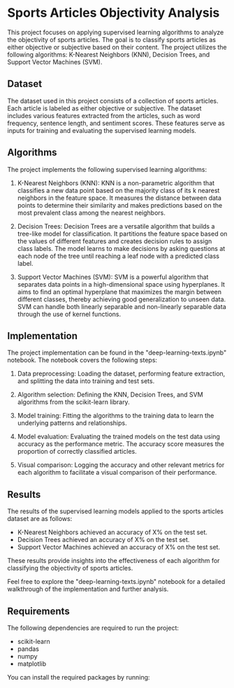 # Sports Articles Objectivity Analysis

This project focuses on applying supervised learning algorithms to analyze the objectivity of sports articles. The goal is to classify sports articles as either objective or subjective based on their content. The project utilizes the following algorithms: K-Nearest Neighbors (KNN), Decision Trees, and Support Vector Machines (SVM).

## Dataset

The dataset used in this project consists of a collection of sports articles. Each article is labeled as either objective or subjective. The dataset includes various features extracted from the articles, such as word frequency, sentence length, and sentiment scores. These features serve as inputs for training and evaluating the supervised learning models.

## Algorithms

The project implements the following supervised learning algorithms:

1. K-Nearest Neighbors (KNN): KNN is a non-parametric algorithm that classifies a new data point based on the majority class of its k nearest neighbors in the feature space. It measures the distance between data points to determine their similarity and makes predictions based on the most prevalent class among the nearest neighbors.

2. Decision Trees: Decision Trees are a versatile algorithm that builds a tree-like model for classification. It partitions the feature space based on the values of different features and creates decision rules to assign class labels. The model learns to make decisions by asking questions at each node of the tree until reaching a leaf node with a predicted class label.

3. Support Vector Machines (SVM): SVM is a powerful algorithm that separates data points in a high-dimensional space using hyperplanes. It aims to find an optimal hyperplane that maximizes the margin between different classes, thereby achieving good generalization to unseen data. SVM can handle both linearly separable and non-linearly separable data through the use of kernel functions.

## Implementation

The project implementation can be found in the "deep-learning-texts.ipynb" notebook. The notebook covers the following steps:

1. Data preprocessing: Loading the dataset, performing feature extraction, and splitting the data into training and test sets.

2. Algorithm selection: Defining the KNN, Decision Trees, and SVM algorithms from the scikit-learn library.

3. Model training: Fitting the algorithms to the training data to learn the underlying patterns and relationships.

4. Model evaluation: Evaluating the trained models on the test data using accuracy as the performance metric. The accuracy score measures the proportion of correctly classified articles.

5. Visual comparison: Logging the accuracy and other relevant metrics for each algorithm to facilitate a visual comparison of their performance.

## Results

The results of the supervised learning models applied to the sports articles dataset are as follows:

- K-Nearest Neighbors achieved an accuracy of X% on the test set.
- Decision Trees achieved an accuracy of X% on the test set.
- Support Vector Machines achieved an accuracy of X% on the test set.

These results provide insights into the effectiveness of each algorithm for classifying the objectivity of sports articles.

Feel free to explore the "deep-learning-texts.ipynb" notebook for a detailed walkthrough of the implementation and further analysis.

## Requirements

The following dependencies are required to run the project:

- scikit-learn
- pandas
- numpy
- matplotlib

You can install the required packages by running:

